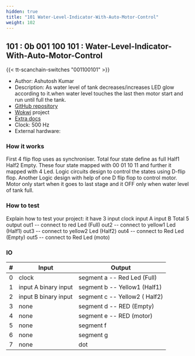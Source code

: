 ```yaml
---
hidden: true
title: "101 Water-Level-Indicator-With-Auto-Motor-Control"
weight: 102
---
```


## 101 : 0b 001 100 101 : Water-Level-Indicator-With-Auto-Motor-Control

{{< tt-scanchain-switches "001100101" >}}

* Author: Ashutosh Kumar
* Description: As water level of tank decreases/increases LED glow according to it.when water level touches the last then motor start and run until full the tank.
* [GitHub repository](https://github.com/kashi1729/tt03-submission-Water-Level-Indicator-With-Auto-Motor-controller)
* [Wokwi](https://wokwi.com/projects/362788954641333249) project
* [Extra docs]()
* Clock: 500 Hz
* External hardware: 



### How it works

First 4 flip flop uses as synchroniser. Total four state define as full  Half1  Half2  Empty. These four state mapped with 00  01  10  11 and further it  mapped with 4 Led. Logic circuits design to control the states using D-flip flop. Another Logic design with help of one D flip flop to control motor. Motor only start when it goes to last stage and it OFF only when water level of tank full.

### How to test

Explain how to test your project:
it have 3 input 
clock 
input A 
input B 
Total 5 output 
out1 -- connect to red Led (Full)
out2 -- connect to yellow1 Led (Half1)
out3 -- connect to yellow2 Led (Half2)
out4 -- connect to Red Led (Empty)
out5 -- connect to Red Led (moto)    


### IO

| # | Input        | Output       |
|---|--------------|--------------|
| 0 | clock  | segment a -- Red Led (Full) |
| 1 | input A binary input  | segment b -- Yellow1 (Half1) |
| 2 | input B binary input  | segment c -- Yellow2 ( Half2) |
| 3 | none  | segment d -- RED (Empty) |
| 4 | none  | segment e -- RED (motor) |
| 5 | none  | segment f |
| 6 | none  | segment g |
| 7 | none  | dot |
